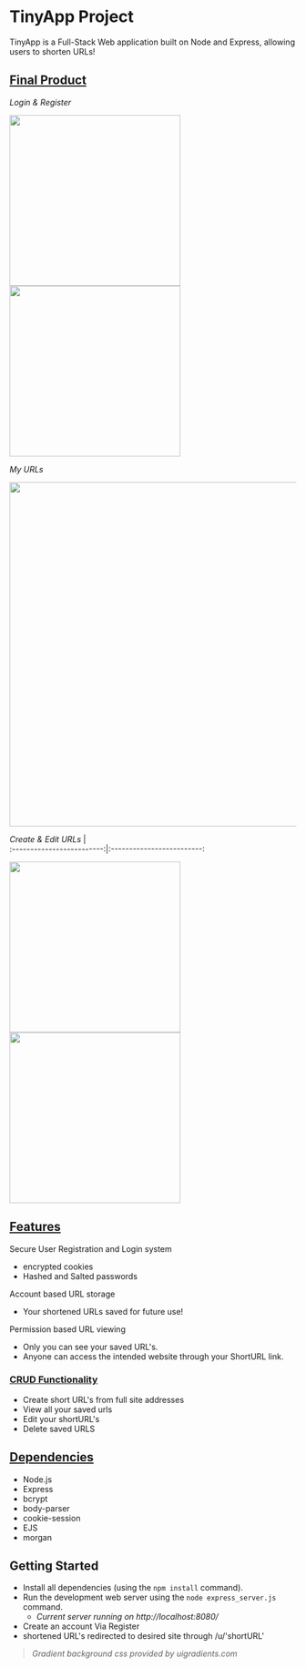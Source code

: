 # TinyApp Project

TinyApp is a Full-Stack Web application built on Node and Express, allowing users to shorten URLs!

## <ins>Final Product</ins>

*Login & Register*

<img src=https://user-images.githubusercontent.com/52307383/111701353-52797080-8800-11eb-869b-09e097d1082b.png width="300">
<img src=https://user-images.githubusercontent.com/52307383/111701397-658c4080-8800-11eb-89d3-0d87232c93a1.png width="300">

*My URLs*

<img src=https://user-images.githubusercontent.com/52307383/111699857-44c2eb80-87fe-11eb-82ea-441bc42da220.png width="605">

*Create & Edit URLs*
|  
:-------------------------:|:-------------------------:

<img src=https://user-images.githubusercontent.com/52307383/111700843-99b33180-87ff-11eb-912a-77dea605f5a6.png width="300"> 
<img src=https://user-images.githubusercontent.com/52307383/111701024-d2530b00-87ff-11eb-8804-30fea0350767.png width="300">






## <ins>Features</ins>
 Secure User Registration and Login system
  * encrypted cookies
  * Hashed and Salted passwords

 Account based URL storage
  * Your shortened URLs saved for future use!

Permission based URL viewing
  * Only you can see your saved URL's.
  * Anyone can access the intended website through your ShortURL link.


### <ins>CRUD Functionality</ins>
* Create short URL's from full site addresses
* View all your saved urls
* Edit your shortURL's
* Delete saved URLS



## <ins>Dependencies</ins> 

- Node.js
- Express
- bcrypt
- body-parser
- cookie-session
- EJS
- morgan

## Getting Started

- Install all dependencies (using the `npm install` command).
- Run the development web server using the `node express_server.js` command.
  * *Current server running on http://localhost:8080/*
- Create an account Via Register
- shortened URL's redirected to desired site through /u/'shortURL'


> *Gradient background css provided by uigradients.com*